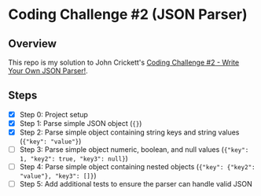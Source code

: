 # Coding Challenge #2 (JSON Parser)

## Overview

This repo is my solution to John Crickett's [Coding Challenge #2 - Write Your Own JSON Parser!](https://codingchallenges.fyi/challenges/challenge-json-parser).

## Steps

- [x] Step 0: Project setup
- [x] Step 1: Parse simple JSON object (`{}`)
- [x] Step 2: Parse simple object containing string keys and string values (`{"key": "value"}`)
- [ ] Step 3: Parse simple object numeric, boolean, and null values (`{"key": 1, "key2": true, "key3": null}`)
- [ ] Step 4: Parse simple object containing nested objects (`{"key": {"key2": "value"}, "key3": []}`)
- [ ] Step 5: Add additional tests to ensure the parser can handle valid JSON
